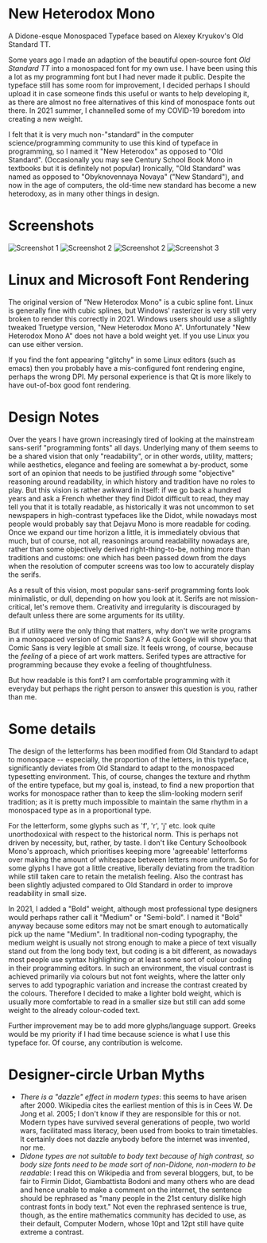 # New Heterodox Mono

A Didone-esque Monospaced Typeface based on Alexey Kryukov's Old Standard TT.

Some years ago I made an adaption of the beautiful open-source font _Old Standard TT_ into a monospaced font
for my own use. I have been using this a lot as my programming font but I had never made it public.
Despite the typeface still has some room for improvement, I decided perhaps I should upload it in case someone
finds this useful or wants to help developing it, as there are almost no free alternatives of this kind of
monospace fonts out there. In 2021 summer, I channelled some of my COVID-19 boredom into creating a new weight.

I felt that it is very much non-"standard" in the computer science/programming community
to use this kind of typeface in programming, so I named it "New Heterodox" as opposed to
"Old Standard". (Occasionally you may see Century School Book Mono in textbooks but it is definitely not
popular) Ironically, "Old Standard" was named as opposed to "Obyknovennaya Novaya" ("New Standard"), and now in
the age of computers, the old-time new standard has become a new heterodoxy, as in many other things in
design.


# Screenshots

![Screenshot 1](https://git.sr.ht/~hckiang/font-new-heterodox-mono/blob/assets/screenshot03.png)
![Screenshot 2](https://git.sr.ht/~hckiang/font-new-heterodox-mono/blob/assets/screenshot05.png)
![Screenshot 2](https://git.sr.ht/~hckiang/font-new-heterodox-mono/blob/assets/screenshot04.png)
![Screenshot 3](https://git.sr.ht/~hckiang/font-new-heterodox-mono/blob/assets/screenshot02.png)

# Linux and Microsoft Font Rendering

The original version of "New Heterodox Mono" is a cubic spline font. Linux is generally fine with cubic splines,
but Windows' rasterizer is very still very broken to render this correctly in 2021. Windows users should use a
slightly tweaked Truetype version, "New Heterodox Mono A". Unfortunately "New Heterodox Mono A" does not have a
bold weight yet. If you use Linux you can use either version.

If you find the font appearing "glitchy" in some Linux editors (such as emacs) then you probably have
a mis-configured font rendering engine, perhaps the wrong DPI. My personal experience is that Qt is more likely to
have out-of-box good font rendering.


# Design Notes

Over the years I have grown increasingly tired of looking at the mainstream sans-serif "programming fonts" all days.
Underlying many of them seems to be a shared vision that only "readability", or in other words, utility, matters;
while aesthetics, elegance and feeling are somewhat a by-product, some sort of an opinion that needs to be justified
_through_ some "objective" reasoning around readability, in which history and tradition have no roles to play. But this
vision is rather awkward in itself: if we go back a hundred years and ask a French whether they find Didot difficult
to read, they may tell you that it is totally readable, as historically it was not uncommon to set newspapers in high-contrast
typefaces like the Didot, while nowadays most people would probably say that Dejavu Mono is more readable for coding. Once
we expand our time horizon a little, it is immediately obvious that much, but of course, not all, reasonings around
readability nowadays are, rather than some objectively derived right-thing-to-be, nothing more than traditions and customs:
one which has been passed down from the days when the resolution of computer screens was too low to accurately display the
serifs.

As a result of this vision, most popular sans-serif programming fonts look minimalistic, or dull, depending on how you
look at it. Serifs are not mission-critical, let's remove them. Creativity and irregularity is discouraged by
default unless there are some arguments for its utility.

But if utility were the only thing that matters, why don't we write programs in a monospaced version of Comic Sans? A
quick Google will show you that Comic Sans is very legible at small size. It feels wrong, of course, because the _feeling_ of a
piece of art work matters. Serifed types are attractive for programming because they evoke a feeling of thoughtfulness.

But how readable is this font? I am comfortable programming with it everyday but perhaps the right person to answer this
question is you, rather than me.


# Some details

The design of the letterforms has been modified from Old Standard to adapt to monospace -- especially,
the proportion of the letters, in this typeface, significantly deviates from Old Standard to adapt to
the monospaced typesetting environment. This, of course, changes the texture and rhythm of the entire
typeface, but my goal is, instead, to find a new proportion that works for monospace rather than to
keep the slim-looking modern serif tradition; as it is pretty much impossible to maintain the same rhythm
in a monospaced type as in a proportional type.

For the letterform, some glyphs such as 'f', 'r', 'j' etc. look quite unorthodoxical with respect to the historical
norm. This is perhaps not driven by necessity, but, rather, by taste. I don't like Century Schoolbook Mono's
approach, which prioritises keeping more 'agreeable' letterforms over making the amount of whitespace between
letters more uniform. So for some glyphs I have got a little creative, liberally deviating from the tradition while
still taken care to retain the metalish feeling. Also the contrast has been slightly adjusted compared to Old
Standard in order to improve readability in small size.

In 2021, I added a "Bold" weight, although most professional type designers would perhaps rather call it "Medium" or
"Semi-bold". I named it "Bold" anyway because some editors may not be smart enough to automatically pick up the
name "Medium". In traditional non-coding typography, the medium weight is usually not strong enough to make a piece
of text visually stand out from the long body text, but coding is a bit different, as nowadays most people use syntax
highlighting or at least some sort of colour coding in their programming editors. In such an environment, the
visual contrast is achieved primarily via colours but not font weights, where the latter only serves to add typographic
variation and increase the contrast created by the colours. Therefore I decided to make a lighter bold weight,
which is usually more comfortable to read in a smaller size but still can add some weight to the already colour-coded text.

Further improvement may be to add more glyphs/language support. Greeks would be my priority if I had time because
science is what I use this typeface for. Of course, any contribution is welcome.


# Designer-circle Urban Myths

* _There is a "dazzle" effect in modern types_: this seems to have arisen after 2000. Wikipedia cites the earliest mention
  of this is in Cees W. De Jong et al. 2005; I don't know if they are responsible for this or not. Modern types
  have survived several generations of people, two world wars, facilitated mass literacy, been used from books to train timetables. It
  certainly does not dazzle anybody before the internet was invented, nor me.
* _Didone types are not suitable to body text because of high contrast, so body size fonts need to be made sort of non-Didone,
  non-modern to be readable_: I read this on Wikipedia and from several bloggers, but, to be fair to Firmin Didot, Giambattista Bodoni and
  many others who are dead and hence unable to make a comment on the internet, the sentence should be rephrased as "many people in the 21st
  century dislike high contrast fonts in body text."  Not even the rephrased sentence is true, though, as the entire mathematics community
  has decided to use, as their default, Computer Modern, whose 10pt and 12pt still have quite extreme a contrast.

